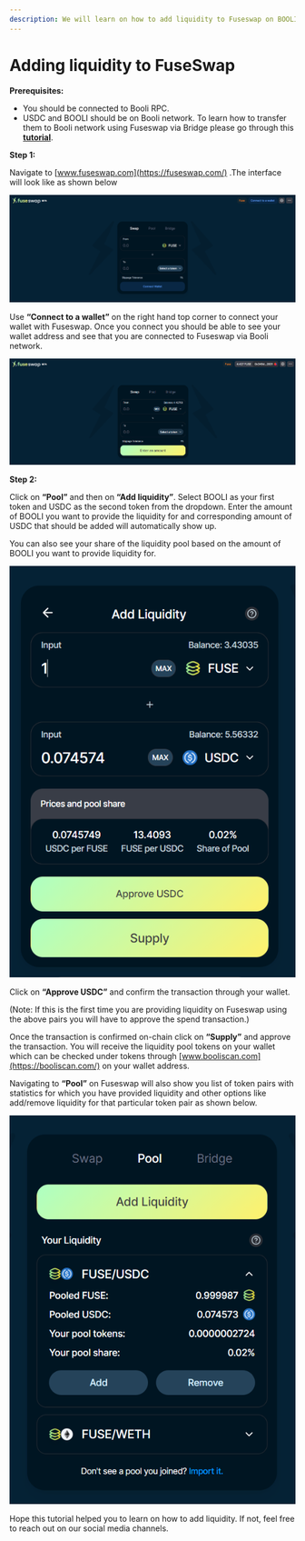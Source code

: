```yaml
---
description: We will learn on how to add liquidity to Fuseswap on BOOLI/USDC pair.
---
```


# Adding liquidity to FuseSwap

**Prerequisites:**

* You should be connected to Booli RPC.
* USDC and BOOLI should be on Booli network. To learn how to transfer them to Booli network using Fuseswap via Bridge please go through this [**tutorial**](https://docs.booliscan.com/the-fuse-chain/token-bridges/transfer-fuse-using-bridge-on-fuseswap).

**Step 1:**

Navigate to [www.fuseswap.com](https://fuseswap.com/) .The interface will look like as shown below

![](../../.gitbook/assets/0%20%287%29.png)

Use **“Connect to a wallet”** on the right hand top corner to connect your wallet with Fuseswap. Once you connect you should be able to see your wallet address and see that you are connected to Fuseswap via Booli network.

![](../../.gitbook/assets/1%20%2810%29.png)

  
**Step 2:**

Click on **“Pool”** and then on **“Add liquidity”**. Select BOOLI as your first token and USDC as the second token from the dropdown. Enter the amount of BOOLI you want to provide the liquidity for and corresponding amount of USDC that should be added will automatically show up.

You can also see your share of the liquidity pool based on the amount of BOOLI you want to provide liquidity for.

![](../../.gitbook/assets/2%20%2810%29.png)

Click on **“Approve USDC”** and confirm the transaction through your wallet.

\(Note: If this is the first time you are providing liquidity on Fuseswap using the above pairs you will have to approve the spend transaction.\)

Once the transaction is confirmed on-chain click on **“Supply”** and approve the transaction. You will receive the liquidity pool tokens on your wallet which can be checked under tokens through [www.booliscan.com](https://booliscan.com/) on your wallet address.

Navigating to **“Pool”** on Fuseswap will also show you list of token pairs with statistics for which you have provided liquidity and other options like add/remove liquidity for that particular token pair as shown below.

![](../../.gitbook/assets/3%20%289%29.png)

Hope this tutorial helped you to learn on how to add liquidity. If not, feel free to reach out on our social media channels.

